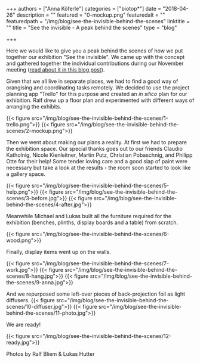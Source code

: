 +++
authors = ["Anna Köferle"]
categories = ["biotop*"]
date = "2018-04-26"
description = ""
featured = "0-mockup.png"
featuredalt = ""
featuredpath = "/img/blog/see-the-invisible-behind-the-scenes"
linktitle = ""
title = "See the invisible - A peak behind the scenes"
type = "blog"

+++

Here we would like to give you a peak behind the scenes of how we put together our exhibition "See the invisible". We came up with the concept and gathered together the individual contributions during our November meeting ([read about it in this blog post](http://biotop.co/en/blog/meeting-november-2017/)).

Given that we all live in separate places, we had to find a good way of orangising and coordinating tasks remotely. We decided to use the project planning app "Trello" for this purpose and created an *in silico* plan for our exhibition. Ralf drew up a floor plan and experimented with different ways of arranging the exhibits.

{{< figure src="/img/blog/see-the-invisible-behind-the-scenes/1-trello.png">}}
{{< figure src="/img/blog/see-the-invisible-behind-the-scenes/2-mockup.png">}}

Then we went about making our plans a reality. At first we had to prepare the exhibition space. Our special thanks goes out to our friends Claudio Katholnig, Nicole Kienleitner, Martin Putz, Christian Pobaschnig, and Philipp Otte for their help! Some tender loving care and a good slap of paint were necessary but take a look at the results - the room soon started to look like a gallery space.

{{< figure src="/img/blog/see-the-invisible-behind-the-scenes/5-help.png">}}
{{< figure src="/img/blog/see-the-invisible-behind-the-scenes/3-before.jpg">}}
{{< figure src="/img/blog/see-the-invisible-behind-the-scenes/4-after.jpg">}}

Meanwhile Michael and Lukas built all the furniture required for the exhibition (benches, plinths, display boards and a table) from scratch.

{{< figure src="/img/blog/see-the-invisible-behind-the-scenes/6-wood.png">}}

Finally, display items went up on the walls.

{{< figure src="/img/blog/see-the-invisible-behind-the-scenes/7-work.jpg">}}
{{< figure src="/img/blog/see-the-invisible-behind-the-scenes/8-hang.jpg">}}
{{< figure src="/img/blog/see-the-invisible-behind-the-scenes/9-anna.jpg">}}

And we repurposed some left-over pieces of back-projection foil as light diffusers.
{{< figure src="/img/blog/see-the-invisible-behind-the-scenes/10-diffuser.jpg">}}
{{< figure src="/img/blog/see-the-invisible-behind-the-scenes/11-photo.jpg">}}

We are ready!

{{< figure src="/img/blog/see-the-invisible-behind-the-scenes/12-ready.jpg">}}


Photos by Ralf Bliem & Lukas Hutter
